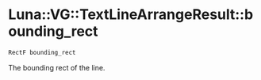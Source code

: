 # Luna::VG::TextLineArrangeResult::bounding_rect

```c++
RectF bounding_rect
```

The bounding rect of the line. 

